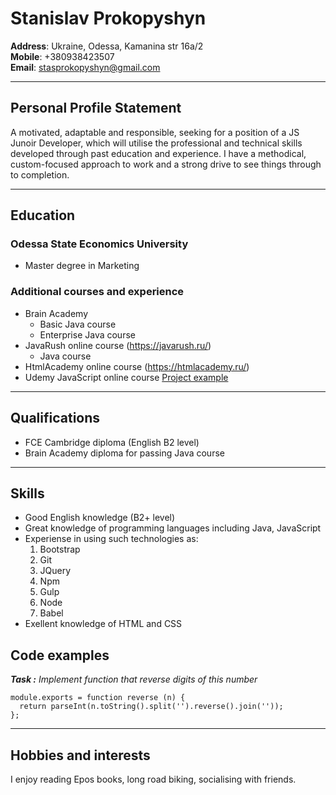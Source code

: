 # Stanislav Prokopyshyn <br />
**Address**: Ukraine, Odessa, Kamanina str 16a/2 <br />
**Mobile**: +380938423507 <br />
**Email**: stasprokopyshyn@gmail.com
___
## Personal Profile Statement
A motivated, adaptable and responsible, seeking for a position of a JS Junoir Developer, which will utilise the professional and technical skills developed through past education and experience. I have a methodical, custom-focused approach to work and a strong drive to see things through to completion.
___
## Education
### Odessa State Economics University 
* Master degree in Marketing
### Additional courses and experience
* Brain Academy
    + Basic Java course    
    + Enterprise Java course
* JavaRush online course (https://javarush.ru/)
    + Java course
* HtmlAcademy online course (https://htmlacademy.ru/)
* Udemy JavaScript online course [Project example](https://waytomandalay.github.io/s-mitler/)
___
## Qualifications
* FCE Cambridge diploma (English B2 level)
* Brain Academy diploma for passing Java course
___
## Skills
* Good English knowledge (B2+ level)
* Great knowledge of programming languages including Java, JavaScript
* Experiense in using such technologies as:
    1. Bootstrap
    1. Git
    1. JQuery
    1. Npm
    1. Gulp
    1. Node
    1. Babel
* Exellent knowledge of HTML and CSS 

## Code examples
***Task :***
*Implement function that reverse digits of this number*
``` 
module.exports = function reverse (n) {
  return parseInt(n.toString().split('').reverse().join(''));
}; 
```

___
## Hobbies and interests
I enjoy reading Epos books, long road biking, socialising with friends.
